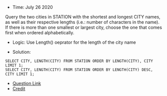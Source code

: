 * Time: July 26 2020

Query the two cities in STATION with the shortest and longest CITY names, as well as their respective lengths (i.e.: number of characters in the name). If there is more than one smallest or largest city, choose the one that comes first when ordered alphabetically.

* Logic: Use Length() oeprator for the length of the city name

* Solution:
```
SELECT CITY, LENGTH(CITY) FROM STATION ORDER BY LENGTH(CITY), CITY LIMIT 1;
SELECT CITY, LENGTH(CITY) FROM STATION ORDER BY LENGTH(CITY) DESC, CITY LIMIT 1;
```
* [Question Link](https://www.hackerrank.com/challenges/weather-observation-station-5/problem?h_r=next-challenge&h_v=zen)
* [Credit](https://nifannn.github.io/2017/10/18/SQL-Notes-Hackerrank-Weather-Observation-Station-5/)


